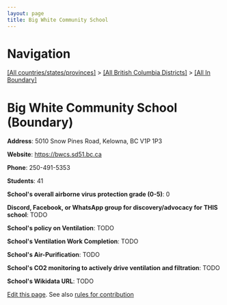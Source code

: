 ```yaml
---
layout: page
title: Big White Community School
---
```

# Navigation

[[All countries/states/provinces]](../../..) > [[All British Columbia Districts]](../..) > [[All In Boundary]](..)

# Big White Community School (Boundary)

**Address**: 5010 Snow Pines Road, Kelowna, BC V1P 1P3

**Website**: <https://bwcs.sd51.bc.ca>

**Phone**: 250-491-5353

**Students**: 41

**School's overall airborne virus protection grade (0-5)**: 0

**Discord, Facebook, or WhatsApp group for discovery/advocacy for THIS school**: TODO

**School's policy on Ventilation**: TODO

**School's Ventilation Work Completion**: TODO

**School's Air-Purification**: TODO

**School's CO2 monitoring to actively drive ventilation and filtration**: TODO

**School's Wikidata URL**: TODO


[Edit this page](https://github.com/ventilate-schools/BC/edit/main/./Boundary/Big_White_Community_School.md). See also [rules for contribution](../../../contribution-rules/)